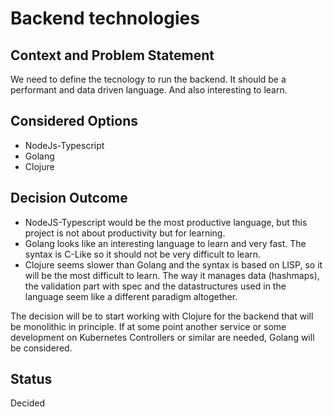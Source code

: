 # Backend technologies

## Context and Problem Statement

We need to define the tecnology to run the backend.
It should be a performant and data driven language. And also interesting to learn.

## Considered Options

- NodeJs-Typescript
- Golang
- Clojure

## Decision Outcome

- NodeJS-Typescript would be the most productive language, but this project is not about productivity but for learning.
- Golang looks like an interesting language to learn and very fast. The syntax is C-Like so it should not be very difficult to learn.
- Clojure seems slower than Golang and the syntax is based on LISP, so it will be the most difficult to learn. The way it manages data (hashmaps), the validation part with spec  and the datastructures used in the language seem like a different paradigm altogether.
  
The decision will be to start working with Clojure for the backend that will be monolithic in principle. 
If at some point another service or some development on Kubernetes Controllers or similar are needed, Golang will be considered.

## Status

Decided